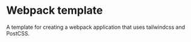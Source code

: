 # Webpack template

A template for creating a webpack application that uses tailwindcss and PostCSS.
